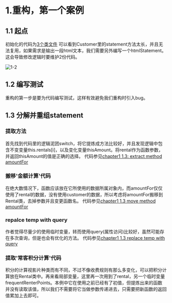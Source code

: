 # 1.重构，第一个案例

## 1.1 起点
初始化的代码为[3个类文件](https://github.com/shengbowen/learn-refactor/commit/6d5a5c645b80b10c83a1bea42ae2a9983454e270)
可以看到Customer里的statement方法太长，并且无法复用，如果需求是输出一段html文本，我们需要另外编写一个htmlStatement。这会导致修改逻辑时要维护2份代码。

![1-2]('/img/1-2.jpeg')
## 1.2 编写测试
重构的第一步是要为代码编写测试，这样有效避免我们重构时引入bug。
## 1.3 分解并重组statement
### 提取方法
首先找到代码里的逻辑泥团switch，将它提炼成方法比较好，并且发现逻辑中包含不变变量this.rentals[i]，以及变化变量thisAmount。将rental作为函数参数，并返回thisAmount的值是正确的选择。
代码参见[chapter1 1.3: extract method amountFor](https://github.com/shengbowen/learn-refactor/commit/f97cafe5d83e2e376e1e1e4cecd27ec6a3829d31)

### 搬移'金额计算'代码
在绝大数情况下，函数应该放在它所使用的数据所属对象内，而amountFor仅仅使用了rental的数据，没有使用customer的数据，所以考虑将amountFor搬移到Rental类，去掉参数并且变更函数名。
代码参见[chapter1 1.3 move method amountFor](https://github.com/shengbowen/learn-refactor/commit/1275dfd5fb5256e7da4282f728fc39d7ce3e6d16)

### repalce temp with query
作者觉得尽量少的使用临时变量，转而使用query(属性访问)比较好，虽然可能存在多次查询，但是也会有优化的方法。
代码参见[chapter1 1.3 replace temp with query](https://github.com/shengbowen/learn-refactor/commit/909ce6b5935cdb74d9feb956f4a521cd7c6288d3)

### 提取'常客积分计算'代码
积分的计算视影片种类而有不同，不过不像收费规则有那么多变化，可以把积分计算放在Rental类中。再来看局部变量，这里再一次用到了rental，另一个临时变量frequentRenterPoints。本例中它在使用之前已经有了初值，但提炼出来的函数并没有读取该值，所以我们不需要将它当做参数传递进去，只需要把新函数的返回值累加上去即可。